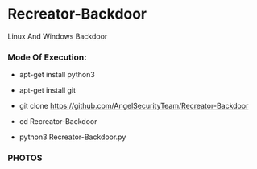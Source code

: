 # Recreator-Backdoor

 Linux And Windows Backdoor
 
 <h3> Mode Of Execution: </h3>

* apt-get install python3

* apt-get install git 

* git clone https://github.com/AngelSecurityTeam/Recreator-Backdoor

* cd Recreator-Backdoor

* python3 Recreator-Backdoor.py

<h3> PHOTOS </h3>

<img src="">
